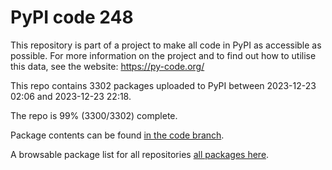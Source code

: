 # PyPI code 248

This repository is part of a project to make all code in PyPI as accessible as possible. For more information 
on the project and to find out how to utilise this data, see the website: https://py-code.org/

This repo contains 3302 packages uploaded to PyPI between 
2023-12-23 02:06 and 2023-12-23 22:18.

The repo is 99% (3300/3302) complete.

Package contents can be found [in the code branch](https://github.com/pypi-data/pypi-mirror-248/tree/code/packages).

A browsable package list for all repositories [all packages here](https://py-code.org/repositories/pypi-mirror-248).


